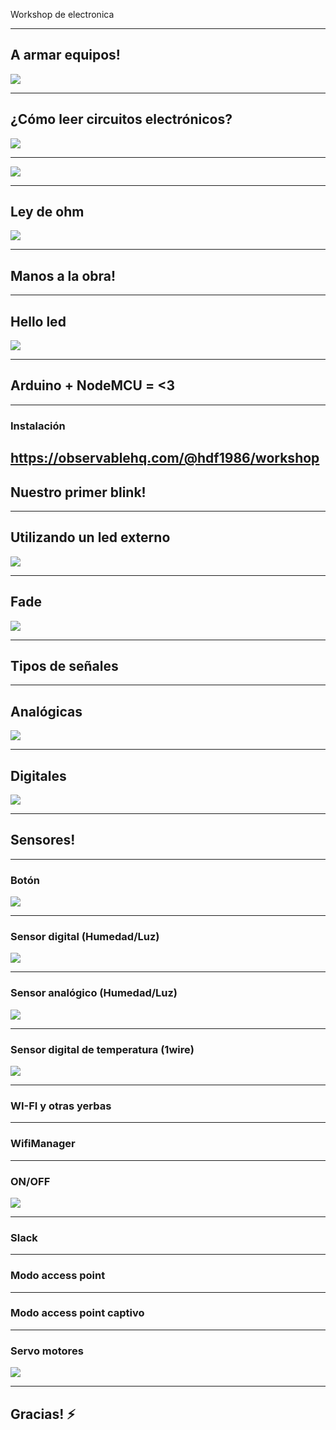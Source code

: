 Workshop de electronica

---

## A armar equipos!

![](https://media.giphy.com/media/3rgXBrLlRs4ZlpnVDO/source.gif)

---

## ¿Cómo leer circuitos electrónicos?

![](https://media.giphy.com/media/lM86pZcDxfx5e/giphy.gif)


---

![](assets/basic_led.png)

---
## Ley de ohm

![](assets/ohm.jpg)


---
## Manos a la obra!

---

## Hello led
![](assets/hello_led.png)

---
## Arduino + NodeMCU = <3

---
### Instalación

https://observablehq.com/@hdf1986/workshop
---
## Nuestro primer blink!
---
## Utilizando un led externo
![](assets/led_externo.png)

---
## Fade
![](assets/led_externo.png)

---
## Tipos de señales

---
## Analógicas
![](assets/analog_signal.png)

---
## Digitales
![](assets/digital_signal.png)

---
## Sensores!

---
### Botón
![](assets/boton_led.png)

---
### Sensor digital (Humedad/Luz)
![](assets/sensor_digital.png)

---
### Sensor analógico (Humedad/Luz)
![](assets/sensor_analogic.png)

---
### Sensor digital de temperatura (1wire)
![](assets/sensor_digital.png)

---
### WI-FI y otras yerbas

---
### WifiManager

---
### ON/OFF
![](assets/led_externo.png)

---
### Slack

---
### Modo access point

---
### Modo access point captivo

---
### Servo motores
![](assets/servo.png)

---

## Gracias! ⚡
